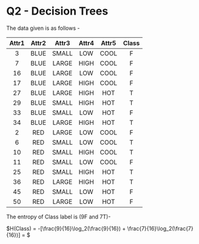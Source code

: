 # Q2 - Decision Trees

The data given is as follows - 

| Attr1 | Attr2 | Attr3 | Attr4 | Attr5 | Class |
| :---: | :---: | :---: | :---: | :---: | :---: |
|   3   | BLUE  | SMALL |  LOW  | COOL  |   F   |
|   7   | BLUE  | LARGE | HIGH  | COOL  |   F   |
|  16   | BLUE  | LARGE |  LOW  | COOL  |   F   |
|  17   | BLUE  | LARGE | HIGH  | COOL  |   F   |
|  27   | BLUE  | LARGE | HIGH  |  HOT  |   T   |
|  29   | BLUE  | SMALL | HIGH  |  HOT  |   T   |
|  33   | BLUE  | SMALL |  LOW  |  HOT  |   F   |
|  34   | BLUE  | LARGE | HIGH  |  HOT  |   T   |
|   2   |  RED  | LARGE |  LOW  | COOL  |   F   |
|   6   |  RED  | SMALL |  LOW  | COOL  |   T   |
|  10   |  RED  | SMALL | HIGH  | COOL  |   T   |
|  11   |  RED  | SMALL |  LOW  | COOL  |   F   |
|  25   |  RED  | SMALL | HIGH  |  HOT  |   T   |
|  36   |  RED  | LARGE | HIGH  |  HOT  |   T   |
|  45   |  RED  | SMALL |  LOW  |  HOT  |   F   |
|  50   |  RED  | LARGE |  LOW  |  HOT  |   F   |

The entropy of Class label is (9F and 7T)- 

$H(Class) = -[\frac{9}{16}\log_2(\frac{9}{16}) + \frac{7}{16}\log_2(\frac{7}{16})] = $
